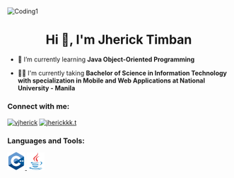 <img align="center" alt="Coding1" width="1000" height="450" src="https://thumbs.gfycat.com/AngelicConcreteHypsilophodon-size_restricted.gif">
<h1 align="center">Hi 👋, I'm Jherick Timban</h1>

- 🌱 I’m currently learning **Java Object-Oriented Programming**

- 👨‍💻 I'm currently taking **Bachelor of Science in Information Technology with specialization in Mobile and Web Applications at National University - Manila**




<h3 align="left">Connect with me:</h3>
<p align="left">
<a href="https://fb.com/vjherick" target="blank"><img align="center" src="https://raw.githubusercontent.com/rahuldkjain/github-profile-readme-generator/master/src/images/icons/Social/facebook.svg" alt="vjherick" height="30" width="40" /></a>
<a href="https://instagram.com/jherickkk.t" target="blank"><img align="center" src="https://raw.githubusercontent.com/rahuldkjain/github-profile-readme-generator/master/src/images/icons/Social/instagram.svg" alt="jherickkk.t" height="30" width="40" /></a>
</p>

<h3 align="left">Languages and Tools:</h3>
<p align="left"> <a href="https://www.w3schools.com/cpp/" target="_blank" rel="noreferrer"> <img src="https://raw.githubusercontent.com/devicons/devicon/master/icons/cplusplus/cplusplus-original.svg" alt="cplusplus" width="40" height="40"/> </a> <a href="https://www.java.com" target="_blank" rel="noreferrer"> <img src="https://raw.githubusercontent.com/devicons/devicon/master/icons/java/java-original.svg" alt="java" width="40" height="40"/> </a> </p>

